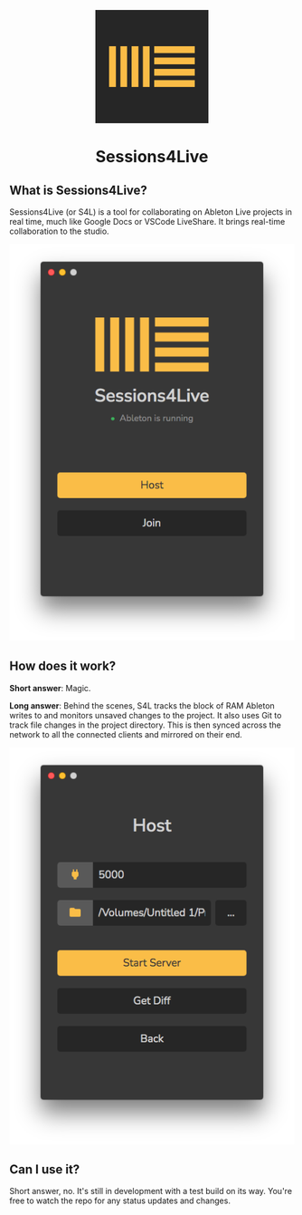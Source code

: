 <p align="center">
    <img src="icon.png" width="200px" />
</p>

<h1 align="center">Sessions4Live</h1>

## What is Sessions4Live?

Sessions4Live (or S4L) is a tool for collaborating on Ableton Live projects in real time, much like Google Docs or VSCode LiveShare. It brings real-time collaboration to the studio.

![](docs/screenshot_1.png)

## How does it work?

**Short answer**: Magic.

**Long answer**: Behind the scenes, S4L tracks the block of RAM Ableton writes to and monitors unsaved changes to the project. It also uses Git to track file changes in the project directory. This is then synced across the network to all the connected clients and mirrored on their end.

![](docs/screenshot_2.png)

## Can I use it?

Short answer, no. It's still in development with a test build on its way. You're free to watch the repo for any status updates and changes.